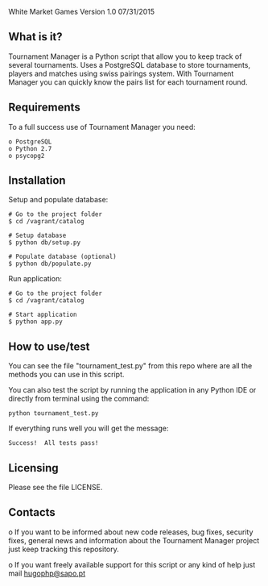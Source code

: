 White Market Games  Version 1.0  07/31/2015

What is it?
-----------

Tournament Manager is a Python script that allow you to keep track of several 
tournaments. Uses a PostgreSQL database to store tournaments, 
players and matches using swiss pairings system. With Tournament 
Manager you can quickly know the pairs list for each tournament round.

Requirements
------------
To a full success use of Tournament Manager you need:

    o PostgreSQL
    o Python 2.7
    o psycopg2

Installation
------------
Setup and populate database:

    # Go to the project folder
    $ cd /vagrant/catalog
    
    # Setup database
    $ python db/setup.py
    
    # Populate database (optional)
    $ python db/populate.py
    
Run application:

    # Go to the project folder
    $ cd /vagrant/catalog
    
    # Start application
    $ python app.py
    
How to use/test
------------

You can see the file "tournament_test.py" from this repo where are all the methods you can use in this script.

You can also test the script by running the application in any Python IDE or directly from terminal using the command:

    python tournament_test.py
    
If everything runs well you will get the message:

    Success!  All tests pass!

Licensing
---------

Please see the file LICENSE.

Contacts
--------

o If you want to be informed about new code releases, bug fixes,
security fixes, general news and information about the Tournament Manager project just keep tracking this repository.

o If you want freely available support for this script 
or any kind of help just mail <hugophp@sapo.pt>

